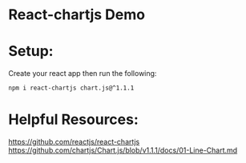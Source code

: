 # React-chartjs Demo

# Setup: 

Create your react app then run the following: 

```
npm i react-chartjs chart.js@^1.1.1
```





# Helpful Resources: 

https://github.com/reactjs/react-chartjs
https://github.com/chartjs/Chart.js/blob/v1.1.1/docs/01-Line-Chart.md